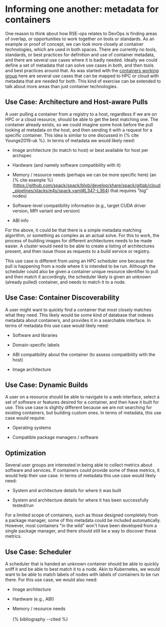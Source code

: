 # Informing one another: metadata for containers

One reason to think about how RSE-ops relates to DevOps is finding areas
of overlap, or opportunities to work together on tools or standards. As
an example or proof of concept, we can look more closely at container
technologies, which are used in both spaces. There are currently no
tools, standards, or best practices for definition and use of container
metadata, and there are several use cases where it is badly needed.
Ideally we could define a set of metadata that can solve use cases in
both, and then tools and best practices around that. As was started with
the [containers working
group](https://supercontainers.github.io/containers-wg) here are several
use cases that can be mapped to HPC or cloud with metadata that are
needed for both. This kind of exercise can be extended to talk about
more areas than just container technologies.

## Use Case: Architecture and Host-aware Pulls

A user pulling a container from a registry to a host, regardless if we
are on HPC or a cloud resource, should be able to get the best matching
one. The container already exists, so we could imagine some hook before
the pull looking at metadata on the host, and then sending it with a
request for a specific container. This idea is similar to one discussed
in {% cite Younge2019-uk %}. In terms of metadata we would likely need:

-   Image architecture (to match to host) or best available for host per
    archspec

-   Hardware (and namely software compatibility with it)

-   Memory / resource needs (perhaps we can be more specific here) (an
    {% cite example %}(https://github.com/spack/spack/blob/develop/share/spack/gitlab/cloud_pipelines/stacks/e4s/spack.yaml#L347-L364)
    that requires "big" nodes)

-   Software-level compatibility information (e.g., target CUDA driver
    version, MPI variant and version)

-   ABI info

For the above, it could be that there is a simple metadata matching
algorithm, or something as complex as an actual solve. For this to work,
the process of building images for different architectures needs to be
made easier. A cluster would need to be able to create a listing of
architectures present, and then issue those as requests to a build
service or registry.

This use case is different from using an HPC scheduler one because the
pull is happening from a node where it is intended to be run. Although
the scheduler could also be given a container unique resource identifier
to pull and then match it accordingly, the scheduler likely is given an
unknown (already pulled) container, and needs to match it to a node.

## Use Case: Container Discoverability

A user might want to quickly find a container that most closely matches
what they need. This likely would be some kind of database that indexes
metadata about containers, and provides it in a searchable interface. In
terms of metadata this use case would likely need:

-   Software and libraries

-   Domain-specific labels

-   ABI compatibility about the container (to assess compatibility with
    the host)

-   Image architecture

## Use Case: Dynamic Builds

A user on a resource should be able to navigate to a web interface,
select a set of software or features desired for a container, and then
have it built for use. This use case is slightly different because we
are not searching for existing containers, but building custom ones. In
terms of metadata, this use case would require:

-   Operating systems

-   Compatible package managers / software

## Optimization

Several user groups are interested in being able to collect metrics
about software and services. If containers could provide some of these
metrics, it would help their use case. In terms of metadata this use
case would likely need:

-   System and architecture details for where it was built

-   System and architecture details for where it has been successfully
    tested/run

For a limited scope of containers, such as those designed completely
from a package manager, some of this metadata could be included
automatically. However, most containers "in the wild" won't have been
developed from a single package manager, and there should still be a way
to discover these metrics.

## Use Case: Scheduler

A scheduler that is handed an unknown container should be able to
quickly sniff it and be able to best match it to a node. Akin to
Kubernetes, we would want to be able to match labels of nodes with
labels of containers to be run there. For this use case, we would also
need:

-   Image architecture

-   Hardware (e.g., ABI)

-   Memory / resource needs
<br><br>
{% bibliography --cited %}